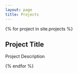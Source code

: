 ```yaml
---
layout: page
title: Projects
---
```

<head>
<script src="https://ajax.microsoft.com/ajax/jquery/jquery-1.4.2.min.js" type="text/javascript"></script>
<script src="/js/projects.js"></script>
</head>


{% for project in site.projects %}

<div id="github" data-repo="{{ project.repo }}" data-user="{{ project.user }}">
<h2 class="{{ project.repo }-title">Project Title</h2>
<p class="{{ project.repo }-description">Project Description</p>
</div>
{% endfor %}
